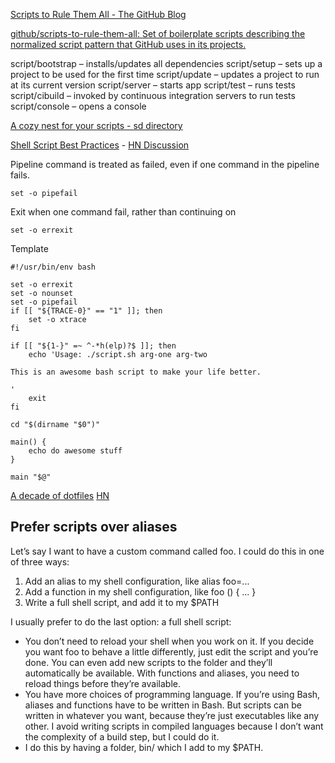 [Scripts to Rule Them All - The GitHub Blog](https://github.blog/2015-06-30-scripts-to-rule-them-all/)

[github/scripts-to-rule-them-all: Set of boilerplate scripts describing the normalized script pattern that GitHub uses in its projects.](https://github.com/github/scripts-to-rule-them-all)

script/bootstrap – installs/updates all dependencies
script/setup – sets up a project to be used for the first time
script/update – updates a project to run at its current version
script/server – starts app
script/test – runs tests
script/cibuild – invoked by continuous integration servers to run tests
script/console – opens a console

[A cozy nest for your scripts - sd directory](https://ianthehenry.com/posts/a-cozy-nest-for-your-scripts/)

[Shell Script Best Practices](https://sharats.me/posts/shell-script-best-practices/) - [HN Discussion](https://news.ycombinator.com/item?id=33354286)

Pipeline command is treated as failed, even if one command in the pipeline fails.

```
set -o pipefail
```

Exit when one command fail, rather than continuing on

```
set -o errexit
```

Template

```
#!/usr/bin/env bash

set -o errexit
set -o nounset
set -o pipefail
if [[ "${TRACE-0}" == "1" ]]; then
    set -o xtrace
fi

if [[ "${1-}" =~ ^-*h(elp)?$ ]]; then
    echo 'Usage: ./script.sh arg-one arg-two

This is an awesome bash script to make your life better.

'
    exit
fi

cd "$(dirname "$0")"

main() {
    echo do awesome stuff
}

main "$@"
```

[A decade of dotfiles](https://evanhahn.com/a-decade-of-dotfiles/) [HN](https://news.ycombinator.com/item?id=31557430)

## Prefer scripts over aliases

Let’s say I want to have a custom command called foo. I could do this in one of three ways:

1. Add an alias to my shell configuration, like alias foo=...
2. Add a function in my shell configuration, like foo () { ... }
3. Write a full shell script, and add it to my $PATH

I usually prefer to do the last option: a full shell script:

- You don’t need to reload your shell when you work on it. If you decide you want foo to behave a little differently, just edit the script and you’re done. You can even add new scripts to the folder and they’ll automatically be available. With functions and aliases, you need to reload things before they’re available.
- You have more choices of programming language. If you’re using Bash, aliases and functions have to be written in Bash. But scripts can be written in whatever you want, because they’re just executables like any other. I avoid writing scripts in compiled languages because I don’t want the complexity of a build step, but I could do it.
- I do this by having a folder, bin/ which I add to my $PATH.
